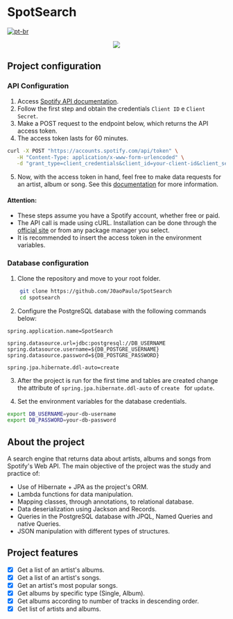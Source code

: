 # SpotSearch

[![pt-br](https://img.shields.io/badge/lang-pt--br-green.svg)](https://github.com/J0aoPaulo/currency-converter/blob/main/README.pt-br.md)

<p align=center>
<img src="https://github.com/J0aoPaulo/SpotSearch/assets/98539735/5252de87-4cd0-442f-9516-a6f25f4bde48">
</p>

## Project configuration

### API Configuration

1.  Access [Spotify API documentation](https://developer.spotify.com/documentation/web-api/tutorials/getting-started).
2.  Follow the first step and obtain the credentials `Client ID` e `Client Secret`.
3.  Make a POST request to the endpoint below, which returns the API access token.
4.  The access token lasts for 60 minutes.

```bash
curl -X POST "https://accounts.spotify.com/api/token" \
   -H "Content-Type: application/x-www-form-urlencoded" \
   -d "grant_type=client_credentials&client_id=your-client-id&client_secret=your-client-secret"
```

5.  Now, with the access token in hand, feel free to make data requests for an artist, album or song. 
    See this [documentation](https://developer.spotify.com/documentation/web-api/reference/search) for more information.

#### Attention:

-   These steps assume you have a Spotify account, whether free or paid.
-   The API call is made using cURL. Installation can be done through the [official site](https://curl.se/download.html) or from any package manager you select.
-   It is recommended to insert the access token in the environment variables.

### Database configuration

1.  Clone the repository and move to your root folder.
```bash
    git clone https://github.com/J0aoPaulo/SpotSearch
    cd spotsearch
```

2.  Configure the PostgreSQL database with the following commands below:

```properties
spring.application.name=SpotSearch

spring.datasource.url=jdbc:postgresql://DB_USERNAME
spring.datasource.username=${DB_POSTGRE_USERNAME}
spring.datasource.password=${DB_POSTGRE_PASSWORD}

spring.jpa.hibernate.ddl-auto=create
```

3.  After the project is run for the first time and tables are created
    change the attribute of `spring.jpa.hibernate.ddl-auto` of `create ` for `update`.

4.  Set the environment variables for the database credentials.

```bash
export DB_USERNAME=your-db-username
export DB_PASSWORD=your-db-password
```

## About the project

A search engine that returns data about artists, albums and songs from Spotify's Web API. The main objective of the project was
the study and practice of:

-   Use of Hibernate + JPA as the project's ORM.
-   Lambda functions for data manipulation.
-   Mapping classes, through annotations, to relational database.
-   Data deserialization using Jackson and Records.
-   Queries in the PostgreSQL database with JPQL, Named Queries and native Queries.
-   JSON manipulation with different types of structures.

## Project features

-   [x] Get a list of an artist's albums.
-   [x] Get a list of an artist's songs.
-   [x] Get an artist's most popular songs.
-   [x] Get albums by specific type (Single, Album).
-   [x] Get albums according to number of tracks in descending order.
-   [x] Get list of artists and albums.
